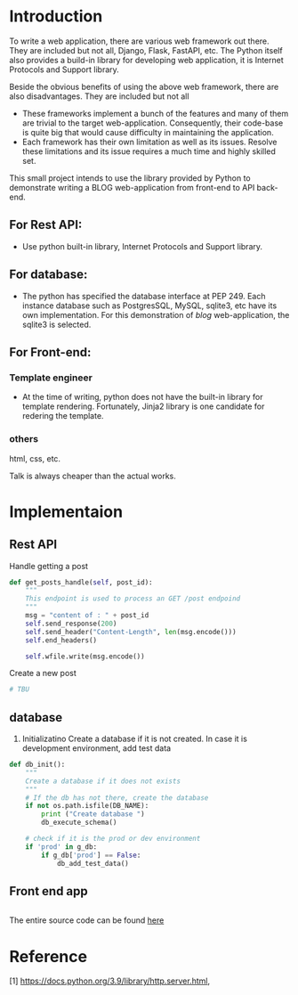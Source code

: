 # Introduction
To write a web application, there are various web framework out there. 
They are included but not all, Django, Flask, FastAPI, etc. The Python itself also 
provides a build-in library for developing web application, it is Internet
Protocols and Support library.

Beside the obvious benefits of using the above web framework, there are also disadvantages.
They are included but not all
+ These frameworks implement a bunch of the features and many of them are trivial to the target 
web-application. Consequently, their code-base is quite big that would cause difficulty
in maintaining the application.
+ Each framework has their own limitation as well as its issues. Resolve these limitations and its issue
requires a much time and highly skilled set.

This small project intends to use the library provided by Python to demonstrate
writing a BLOG web-application from front-end to API back-end.

## For Rest API:
+ Use python built-in library, Internet Protocols and Support library.

## For database:
+ The python has specified the database interface at PEP 249. Each instance
database such as PostgresSQL, MySQL, sqlite3, etc have its own implementation.
For this demonstration of *blog* web-application, the sqlite3 is selected.

## For Front-end:
### Template engineer
+ At the time of writing, python does not have the built-in library for template rendering.
Fortunately, Jinja2 library is one candidate for redering the template.

### others
html, css, etc. 

Talk is always cheaper than the actual works.

# Implementaion
## Rest API
Handle getting a post
``` python
def get_posts_handle(self, post_id):
    """
    This endpoint is used to process an GET /post endpoind
    """
    msg = "content of : " + post_id
    self.send_response(200)
    self.send_header("Content-Length", len(msg.encode()))
    self.end_headers()

    self.wfile.write(msg.encode())
```

Create a new post
``` python
# TBU 

```


## database
1. Initializatino
Create a database if it is not created.
In case it is development environment, add test data
``` python
def db_init():
    """
    Create a database if it does not exists
    """
    # If the db has not there, create the database
    if not os.path.isfile(DB_NAME):
        print ("Create database ")
        db_execute_schema()

    # check if it is the prod or dev environment
    if 'prod' in g_db:
        if g_db['prod'] == False:
            db_add_test_data()
```

## Front end app
```python

```




The entire source code can be found [here](https://github.com/avble/py-demo-blog)

# Reference
[1] https://docs.python.org/3.9/library/http.server.html, 
